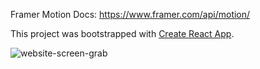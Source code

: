 Framer Motion Docs: https://www.framer.com/api/motion/ <br />

This project was bootstrapped with [Create React App](https://github.com/facebook/create-react-app). </br>

![website-screen-grab](file:///C:/Users/Nakash/Downloads/screen-capture.gif)
